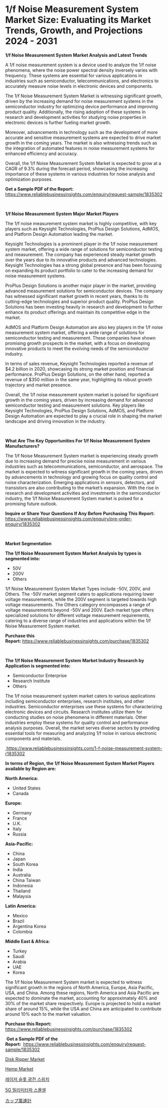 <p><h1>1/f Noise Measurement System Market Size: Evaluating its Market Trends, Growth, and Projections 2024 - 2031</h1></p><p><strong>1/f Noise Measurement System Market Analysis and Latest Trends</strong></p>
<p><p>A 1/f noise measurement system is a device used to analyze the 1/f noise phenomena, where the noise power spectral density inversely varies with frequency. These systems are essential for various applications in industries such as semiconductor, telecommunications, and electronics to accurately measure noise levels in electronic devices and components.</p><p>The 1/f Noise Measurement System Market is witnessing significant growth, driven by the increasing demand for noise measurement systems in the semiconductor industry for optimizing device performance and improving product quality. Additionally, the rising adoption of these systems in research and development activities for studying noise properties in electronic devices is further fueling market growth.</p><p>Moreover, advancements in technology such as the development of more accurate and sensitive measurement systems are expected to drive market growth in the coming years. The market is also witnessing trends such as the integration of automated features in noise measurement systems for enhanced efficiency and accuracy.</p><p>Overall, the 1/f Noise Measurement System Market is expected to grow at a CAGR of 9.3% during the forecast period, showcasing the increasing importance of these systems in various industries for noise analysis and optimization purposes.</p></p>
<p><strong>Get a Sample PDF of the Report:&nbsp;</strong> <a href="https://www.reliablebusinessinsights.com/enquiry/request-sample/1835302">https://www.reliablebusinessinsights.com/enquiry/request-sample/1835302</a></p>
<p>&nbsp;</p>
<p><strong>1/f Noise Measurement System Major Market Players</strong></p>
<p><p>The 1/f noise measurement system market is highly competitive, with key players such as Keysight Technologies, ProPlus Design Solutions, AdMOS, and Platform Design Automation leading the market. </p><p>Keysight Technologies is a prominent player in the 1/f noise measurement system market, offering a wide range of solutions for semiconductor testing and measurement. The company has experienced steady market growth over the years due to its innovative products and advanced technologies. Keysight Technologies has a strong global presence and has been focusing on expanding its product portfolio to cater to the increasing demand for noise measurement systems.</p><p>ProPlus Design Solutions is another major player in the market, providing advanced measurement solutions for semiconductor devices. The company has witnessed significant market growth in recent years, thanks to its cutting-edge technologies and superior product quality. ProPlus Design Solutions has been investing heavily in research and development to further enhance its product offerings and maintain its competitive edge in the market.</p><p>AdMOS and Platform Design Automation are also key players in the 1/f noise measurement system market, offering a wide range of solutions for semiconductor testing and measurement. These companies have shown promising growth prospects in the market, with a focus on developing innovative products to meet the evolving needs of the semiconductor industry.</p><p>In terms of sales revenue, Keysight Technologies reported a revenue of $4.2 billion in 2020, showcasing its strong market position and financial performance. ProPlus Design Solutions, on the other hand, reported a revenue of $350 million in the same year, highlighting its robust growth trajectory and market presence.</p><p>Overall, the 1/f noise measurement system market is poised for significant growth in the coming years, driven by increasing demand for advanced semiconductor testing and measurement solutions. Key players like Keysight Technologies, ProPlus Design Solutions, AdMOS, and Platform Design Automation are expected to play a crucial role in shaping the market landscape and driving innovation in the industry.</p></p>
<p>&nbsp;</p>
<p><strong>What Are The Key Opportunities For 1/f Noise Measurement System Manufacturers?</strong></p>
<p><p>The 1/f Noise Measurement System market is experiencing steady growth due to increasing demand for precise noise measurement in various industries such as telecommunications, semiconductor, and aerospace. The market is expected to witness significant growth in the coming years, driven by advancements in technology and growing focus on quality control and noise characterization. Emerging applications in sensors, detectors, and transistors are also contributing to the market’s expansion. With the rise in research and development activities and investments in the semiconductor industry, the 1/f Noise Measurement System market is poised for a promising future outlook.</p></p>
<p><strong>Inquire or Share Your Questions If Any Before Purchasing This Report:</strong> <a href="https://www.reliablebusinessinsights.com/enquiry/pre-order-enquiry/1835302">https://www.reliablebusinessinsights.com/enquiry/pre-order-enquiry/1835302</a></p>
<p>&nbsp;</p>
<p><strong>Market Segmentation</strong></p>
<p><strong>The 1/f Noise Measurement System Market Analysis by types is segmented into:</strong></p>
<p><ul><li>50V</li><li>200V</li><li>Others</li></ul></p>
<p><p>1/f Noise Measurement System Market Types include -50V, 200V, and Others. The -50V market segment caters to applications requiring lower voltage measurements, while the 200V segment is targeted towards high voltage measurements. The Others category encompasses a range of voltage measurements beyond -50V and 200V. Each market type offers specialized solutions for different voltage measurement requirements, catering to a diverse range of industries and applications within the 1/f Noise Measurement System market.</p></p>
<p><strong>Purchase this Report:&nbsp;</strong><a href="https://www.reliablebusinessinsights.com/purchase/1835302">https://www.reliablebusinessinsights.com/purchase/1835302</a></p>
<p>&nbsp;</p>
<p><strong>The 1/f Noise Measurement System Market Industry Research by Application is segmented into:</strong></p>
<p><ul><li>Semiconductor Enterprise</li><li>Research Institute</li><li>Others</li></ul></p>
<p><p>The 1/f noise measurement system market caters to various applications including semiconductor enterprises, research institutes, and other industries. Semiconductor enterprises use these systems for characterizing electronic devices and circuits. Research institutes utilize them for conducting studies on noise phenomena in different materials. Other industries employ these systems for quality control and performance analysis purposes. Overall, the market serves diverse sectors by providing essential tools for measuring and analyzing 1/f noise in various electronic components and materials.</p></p>
<p><a href="https://www.reliablebusinessinsights.com/1-f-noise-measurement-system-r1835302">&nbsp;https://www.reliablebusinessinsights.com/1-f-noise-measurement-system-r1835302</a></p>
<p><strong>In terms of Region, the 1/f Noise Measurement System Market Players available by Region are:</strong></p>
<p>
    <p> <strong> North America: </strong>
        <ul>
            <li>United States</li>
            <li>Canada</li>
        </ul>
        </p> 
    <p> <strong> Europe: </strong>
        <ul>
            <li>Germany</li>
            <li>France</li>
            <li>U.K.</li>
            <li>Italy</li>
            <li>Russia</li>
        </ul>
        </p> 
    <p> <strong> Asia-Pacific: </strong>
        <ul>
            <li>China</li>
            <li>Japan</li>
            <li>South Korea</li>
            <li>India</li>
            <li>Australia</li>
            <li>China Taiwan</li>
            <li>Indonesia</li>
            <li>Thailand</li>
            <li>Malaysia</li>
        </ul>
        </p> 
    <p> <strong> Latin America: </strong>
        <ul>
            <li>Mexico</li>
            <li>Brazil</li>
            <li>Argentina Korea</li>
            <li>Colombia</li>
        </ul>
        </p> 
    <p> <strong> Middle East & Africa: </strong>
        <ul>
            <li>Turkey</li>
            <li>Saudi</li>
            <li>Arabia</li>
            <li>UAE</li>
            <li>Korea</li>
        </ul>
    </p>
    </p>
<p><p>The 1/f Noise Measurement System market is expected to witness significant growth in the regions of North America, Europe, Asia Pacific, USA, and China. Among these regions, North America and Asia Pacific are expected to dominate the market, accounting for approximately 40% and 30% of the market share respectively. Europe is projected to hold a market share of around 15%, while the USA and China are anticipated to contribute around 10% each to the market valuation.</p></p>
<p><strong>Purchase this Report: </strong><a href="https://www.reliablebusinessinsights.com/purchase/1835302">https://www.reliablebusinessinsights.com/purchase/1835302</a></p>
<p>&nbsp;<strong>Get a Sample PDF of the Report:&nbsp;&nbsp;</strong><a href="https://www.reliablebusinessinsights.com/enquiry/request-sample/1835302">https://www.reliablebusinessinsights.com/enquiry/request-sample/1835302</a></p>
<p><strong></strong></p>
<p><p><a href="https://www.linkedin.com/pulse/global-disk-ripper-industry-research-report-competitive-landscape-o4s8c">Disk Ripper Market</a></p><p><a href="https://github.com/josesg55/Market-Research-Report-List-3/blob/main/hemp-market.md">Hemp Market</a></p><p><a href="https://github.com/plelbej847484502/Market-Research-Report-List-3/blob/main/1977327100309.md">레이저 슬롯 광전 스위치</a></p><p><a href="https://medium.com/@bereniceroberts1978/5g-mmwave-small-cell-%EC%8B%9C%EC%9E%A5-2031%EB%85%84%EA%B9%8C%EC%A7%80%EC%9D%98-%ED%8A%B8%EB%A0%8C%EB%93%9C-%EC%98%88%EC%B8%A1-%EB%B0%8F-%EA%B2%BD%EC%9F%81-%EB%B6%84%EC%84%9D-a4b2cb2f6720">5G 밀리미터파 스몰셀</a></p><p><a href="https://medium.com/@desekay3566/%E3%82%AB%E3%83%83%E3%83%97%E3%82%A2%E3%83%8D%E3%83%A2%E3%83%A1%E3%83%BC%E3%82%BF%E3%83%BC%E5%B8%82%E5%A0%B4-%E7%AB%B6%E4%BA%89%E5%88%86%E6%9E%90-%E5%B8%82%E5%A0%B4%E5%8B%95%E5%90%91-2031%E5%B9%B4%E3%81%BE%E3%81%A7%E3%81%AE%E4%BA%88%E6%B8%AC-e2459ee7f99d">カップ風速計</a></p></p>